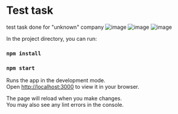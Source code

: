 # Test task
test task done for "unknown" company
![image](https://github.com/Klalexdermyn/test-app/assets/49567522/0d1e5683-2e13-46e8-9f95-a5c7f4c807d7)
![image](https://github.com/Klalexdermyn/test-app/assets/49567522/90b9204b-5fea-41f2-9494-50d868030f3c)
![image](https://github.com/Klalexdermyn/test-app/assets/49567522/c5122f7a-eb92-46da-8e5a-27fe52352246)

In the project directory, you can run:
### `npm install`
### `npm start`

Runs the app in the development mode.\
Open [http://localhost:3000](http://localhost:3000) to view it in your browser.

The page will reload when you make changes.\
You may also see any lint errors in the console.

